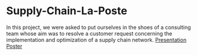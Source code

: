 # Supply-Chain-La-Poste
In this project, we were asked to put ourselves in the shoes of a consulting team whose aim was to resolve a customer request concerning the implementation and optimization of a supply chain network.
[Presentation Poster](https://github.com/Adlan-Boithier/Supply-Chain-La-Poste/blob/main/Poster_Supply_Chain.png)
